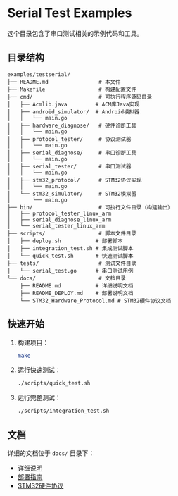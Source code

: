 # Serial Test Examples

这个目录包含了串口测试相关的示例代码和工具。

## 目录结构

```
examples/testserial/
├── README.md                # 本文件
├── Makefile                 # 构建配置文件
├── cmd/                     # 可执行程序源码目录
│   ├── Acmlib.java         # ACM库Java实现
│   ├── android_simulator/  # Android模拟器
│   │   └── main.go
│   ├── hardware_diagnose/   # 硬件诊断工具
│   │   └── main.go
│   ├── protocol_tester/     # 协议测试器
│   │   └── main.go
│   ├── serial_diagnose/     # 串口诊断工具
│   │   └── main.go
│   ├── serial_tester/       # 串口测试器
│   │   └── main.go
│   ├── stm32_protocol/      # STM32协议实现
│   │   └── main.go
│   └── stm32_simulator/     # STM32模拟器
│       └── main.go
├── bin/                     # 可执行文件目录（构建输出）
│   ├── protocol_tester_linux_arm
│   ├── serial_diagnose_linux_arm
│   └── serial_tester_linux_arm
├── scripts/                 # 脚本文件目录
│   ├── deploy.sh           # 部署脚本
│   ├── integration_test.sh # 集成测试脚本
│   └── quick_test.sh       # 快速测试脚本
├── tests/                   # 测试文件目录
│   └── serial_test.go      # 串口测试用例
└── docs/                    # 文档目录
    ├── README.md           # 详细说明文档
    ├── README_DEPLOY.md    # 部署说明文档
    └── STM32_Hardware_Protocol.md # STM32硬件协议文档
```

## 快速开始

1. 构建项目：
   ```bash
   make
   ```

2. 运行快速测试：
   ```bash
   ./scripts/quick_test.sh
   ```

3. 运行完整测试：
   ```bash
   ./scripts/integration_test.sh
   ```

## 文档

详细的文档位于 `docs/` 目录下：
- [详细说明](docs/README.md)
- [部署指南](docs/README_DEPLOY.md)
- [STM32硬件协议](docs/STM32_Hardware_Protocol.md)
